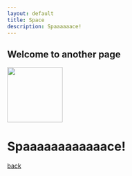 ```yaml
---
layout: default
title: Space
description: Spaaaaaace!
---
```


## Welcome to another page

<img width="128" height="128" src="https://i1.theportalwiki.net/img/b/bc/SpaceCore.png">

# Spaaaaaaaaaaaace!

[back](./)
